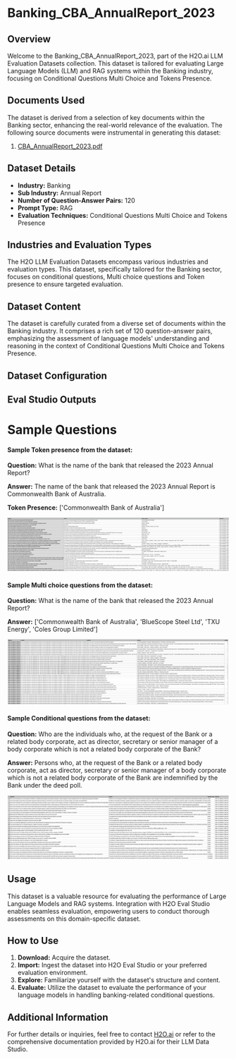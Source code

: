 # Banking_CBA_AnnualReport_2023

## Overview
Welcome to the Banking_CBA_AnnualReport_2023, part of the H2O.ai LLM Evaluation Datasets collection. This dataset is tailored for evaluating Large Language Models (LLM) and RAG systems within the Banking industry, focusing on Conditional Questions Multi Choice and Tokens Presence.

## Documents Used
The dataset is derived from a selection of key documents within the Banking sector, enhancing the real-world relevance of the evaluation. The following source documents were instrumental in generating this dataset:
1. [CBA_AnnualReport_2023.pdf](https://github.com/h2oai/h2o-evals/blob/main/catalog/Banking_CBA_AnnualReport_2023/used_documents/CBA_AnnualReport_2023.pdf)

## Dataset Details
- **Industry:** Banking
- **Sub Industry:** Annual Report
- **Number of Question-Answer Pairs:** 120
- **Prompt Type:** RAG
- **Evaluation Techniques:** Conditional Questions Multi Choice and Tokens Presence

## Industries and Evaluation Types
The H2O LLM Evaluation Datasets encompass various industries and evaluation types. This dataset, specifically tailored for the Banking sector, focuses on conditional questions, Multi choice questions and Token presence to ensure targeted evaluation.

## Dataset Content
The dataset is carefully curated from a diverse set of documents within the Banking industry. It comprises a rich set of 120 question-answer pairs, emphasizing the assessment of language models' understanding and reasoning in the context of Conditional Questions Multi Choice and Tokens Presence.

## Dataset Configuration

## Eval Studio Outputs

# Sample Questions

#### Sample Token presence from the dataset:

**Question:** What is the name of the bank that released the 2023 Annual Report?

**Answer:** The name of the bank that released the 2023 Annual Report is Commonwealth Bank of Australia.

**Token Presence:** ['Commonwealth Bank of Australia']

![token_presence_image](https://github.com/h2oai/h2o-evals/blob/main/catalog/Banking_CBA_AnnualReport_2023/screenshots/tokens_present.png)

#### Sample Multi choice questions from the dataset:

**Question:** What is the name of the bank that released the 2023 Annual Report?

**Answer:** ['Commonwealth Bank of Australia', 'BlueScope Steel Ltd', 'TXU Energy', 'Coles Group Limited']

![multi_choice_question_image](https://github.com/h2oai/h2o-evals/blob/main/catalog/Banking_CBA_AnnualReport_2023/screenshots/multi_choice.png)

#### Sample Conditional questions from the dataset:

**Question:** Who are the individuals who, at the request of the Bank or a related body corporate, act as director, secretary or senior manager of a body corporate which is not a related body corporate of the Bank?

**Answer:** Persons who, at the request of the Bank or a related body corporate, act as director, secretary or senior manager of a body corporate which is not a related body corporate of the Bank are indemnified by the Bank under the deed poll.

![conditional_question_image](https://github.com/h2oai/h2o-evals/blob/main/catalog/Banking_CBA_AnnualReport_2023/screenshots/question_type.png)

## Usage

This dataset is a valuable resource for evaluating the performance of Large Language Models and RAG systems. Integration with H2O Eval Studio enables seamless evaluation, empowering users to conduct thorough assessments on this domain-specific dataset.

## How to Use

1. **Download:** Acquire the dataset.
2. **Import:** Ingest the dataset into H2O Eval Studio or your preferred evaluation environment.
3. **Explore:** Familiarize yourself with the dataset's structure and content.
4. **Evaluate:** Utilize the dataset to evaluate the performance of your language models in handling banking-related conditional questions.

## Additional Information

For further details or inquiries, feel free to contact [H2O.ai](https://www.h2o.ai/) or refer to the comprehensive documentation provided by H2O.ai for their LLM Data Studio.


